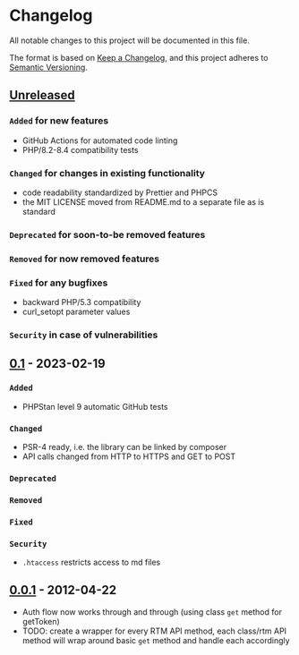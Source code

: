 # Changelog

All notable changes to this project will be documented in this file.

The format is based on [Keep a Changelog](https://keepachangelog.com/en/1.0.0/),
and this project adheres to [Semantic Versioning](https://semver.org/spec/v2.0.0.html).

## [Unreleased]

### `Added` for new features

- GitHub Actions for automated code linting
- PHP/8.2-8.4 compatibility tests

### `Changed` for changes in existing functionality

- code readability standardized by Prettier and PHPCS
- the MIT LICENSE moved from README.md to a separate file as is standard

### `Deprecated` for soon-to-be removed features

### `Removed` for now removed features

### `Fixed` for any bugfixes

- backward PHP/5.3 compatibility
- curl_setopt parameter values

### `Security` in case of vulnerabilities

## [0.1] - 2023-02-19

### `Added`

- PHPStan level 9 automatic GitHub tests

### `Changed`

- PSR-4 ready, i.e. the library can be linked by composer
- API calls changed from HTTP to HTTPS and GET to POST

### `Deprecated`

### `Removed`

### `Fixed`

### `Security`

- `.htaccess` restricts access to md files

## [0.0.1] - 2012-04-22

- Auth flow now works through and through (using class `get` method for getToken)
- TODO: create a wrapper for every RTM API method, each class/rtm API method will wrap around basic `get` method and handle each accordingly

[Unreleased]: https://github.com/WorkOfStan/rtm-php-library/compare/v0.1...HEAD
[0.1]: https://github.com/WorkOfStan/rtm-php-library/compare/v0.0.1...v0.1
[0.0.1]: https://github.com/WorkOfStan/rtm-php-library/releases/tag/v0.0.1
